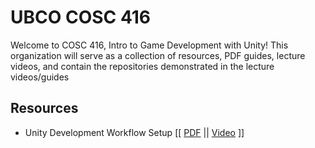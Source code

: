 # UBCO COSC 416

Welcome to COSC 416, Intro to Game Development with Unity! This organization will serve as a collection of resources, PDF guides, lecture videos, and contain the repositories demonstrated in the lecture videos/guides

## Resources

- Unity Development Workflow Setup [[ [PDF](https://raw.githubusercontent.com/UBCO-COSC-416/.github/main/profile/Assets/SetupGuide.pdf) || [Video](https://www.youtube.com/watch?v=4LThE_r1-Pw) ]]
